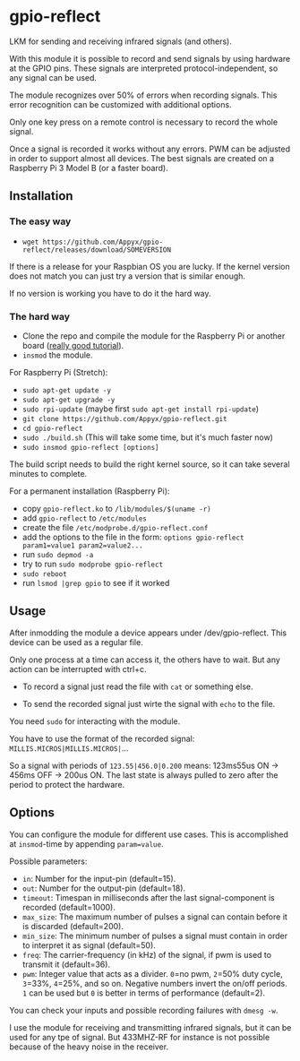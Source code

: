 # gpio-reflect
LKM for sending and receiving infrared signals (and others).

With this module it is possible to record and send signals by using hardware at the GPIO pins. These signals are interpreted protocol-independent, so any signal can be used.

The module recognizes over 50% of errors when recording signals. This error recognition can be customized with additional options.

Only one key press on a remote control is necessary to record the whole signal.

Once a signal is recorded it works without any errors. PWM can be adjusted in order to support almost all devices.
The best signals are created on a Raspberry Pi 3 Model B (or a faster board).



## Installation

### The easy way

* `wget https://github.com/Appyx/gpio-reflect/releases/download/SOMEVERSION`

If there is a release for your Raspbian OS you are lucky. If the kernel version does not match you can just try a version that is similar enough.

If no version is working you have to do it the hard way.


### The hard way
* Clone the repo and compile the module for the Raspberry Pi or another board ([really good tutorial](http://lostindetails.com/blog/post/Compiling-a-kernel-module-for-the-raspberry-pi-2)).
* `insmod` the module.

For Raspberry Pi (Stretch):
* `sudo apt-get update -y`
* `sudo apt-get upgrade -y`
* `sudo rpi-update` (maybe first `sudo apt-get install rpi-update`)
* `git clone https://github.com/Appyx/gpio-reflect.git`
* `cd gpio-reflect`
* `sudo ./build.sh` (This will take some time, but it's much faster now)
* `sudo insmod gpio-reflect [options]`

The build script needs to build the right kernel source, so it can take several minutes to complete.

For a permanent installation (Raspberry Pi):

* copy `gpio-reflect.ko` to `/lib/modules/$(uname -r)`
* add `gpio-reflect` to `/etc/modules`
* create the file `/etc/modprobe.d/gpio-reflect.conf`
* add the options to the file in the form: `options gpio-reflect param1=value1 param2=value2...`
* run `sudo depmod -a`
* try to run `sudo modprobe gpio-reflect`
* `sudo reboot`
* run `lsmod |grep gpio` to see if it worked


## Usage

After inmodding the module a device appears under /dev/gpio-reflect.
This device can be used as a regular file.

Only one process at a time can access it, the others have to wait. But any action can be interrupted with ctrl+c.

* To record a signal just read the file with `cat` or something else.

* To send the recorded signal just wirte the signal with `echo` to the file.

You need `sudo` for interacting with the module.

You have to use the format of the recorded signal: 
`MILLIS.MICROS|MILLIS.MICROS|`...

So a signal with periods of `123.55|456.0|0.200` means: 123ms55us ON -> 456ms OFF -> 200us ON.
The last state is always pulled to zero after the period to protect the hardware.

## Options

You can configure the module for different use cases.
This is accomplished at `insmod`-time by appending `param=value`.

Possible parameters:

* `in`: Number for the input-pin (default=15).
* `out`: Number for the output-pin (default=18).
* `timeout`: Timespan in milliseconds after the last signal-component is recorded (default=1000).
* `max_size`: The maximum number of pulses a signal can contain before it is discarded (default=200).
* `min_size`: The minimum number of pulses a signal must contain in order to interpret it as signal (default=50).
* `freq`: The carrier-frequency (in kHz) of the signal, if pwm is used to transmit it (default=36).
* `pwm`: Integer value that acts as a divider. `0`=no pwm, `2`=50% duty cycle, `3`=33%, `4`=25%, and so on. Negative numbers invert the on/off periods. `1` can be used but `0` is better in terms of performance (default=2). 

You can check your inputs and possible recording failures with `dmesg -w`.


I use the module for receiving and transmitting infrared signals, but it can be used for any tpe of signal. But 433MHZ-RF for instance is not possible because of the heavy noise in the receiver.



